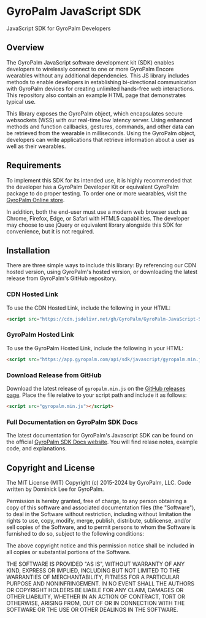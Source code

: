 # GyroPalm JavaScript SDK
JavaScript SDK for GyroPalm Developers

## Overview ##
The GyroPalm JavaScript software development kit (SDK) enables developers to wirelessly connect to one or more GyroPalm Encore wearables without any additional dependencies. This JS library includes methods to enable developers in establishing bi-directional communication with GyroPalm devices for creating unlimited hands-free web interactions. This repository also contain an example HTML page that demonstrates typical use.

This library exposes the GyroPalm object, which encapsulates secure websockets (WSS) with our real-time low latency server. Using enhanced methods and function callbacks, gestures, commands, and other data can be retrieved from the wearable in milliseconds. Using the GyroPalm object, developers can write applications that retrieve information about a user as well as their wearables.

## Requirements ##
To implement this SDK for its intended use, it is highly recommended that the developer has a GyroPalm Developer Kit or equivalent GyroPalm package to do proper testing. To order one or more wearables, visit the [GyroPalm Online store](https://store.gyropalm.com).

In addition, both the end-user must use a modern web browser such as Chrome, Firefox, Edge, or Safari with HTML5 capabilities. The developer may choose to use jQuery or equivalent library alongside this SDK for convenience, but it is not required.

## Installation ##
There are three simple ways to include this library: By referencing our CDN hosted version, using GyroPalm's hosted version, or downloading the latest release from GyroPalm's GitHub repository.

### CDN Hosted Link ###
To use the CDN Hosted Link, include the following in your HTML:
```html
<script src="https://cdn.jsdelivr.net/gh/GyroPalm/GyroPalm-JavaScript-SDK@latest/gyropalm.min.js"></script>
```

### GyroPalm Hosted Link ###
To use the GyroPalm Hosted Link, include the following in your HTML:
```html
<script src="https://app.gyropalm.com/api/sdk/javascript/gyropalm.min.js"></script>
```

### Download Release from GitHub ###
Download the latest release of `gyropalm.min.js` on the [GitHub releases page](https://github.com/GyroPalm/GyroPalm-JavaScript-SDK/releases). Place the file relative to your script path and include it as follows:
```html
<script src="gyropalm.min.js"></script>
```

### Full Documentation on GyroPalm SDK Docs ###
The latest documentation for GyroPalm's Javascript SDK can be found on the official [GyroPalm SDK Docs website](https://app.gyropalm.com/sdk/docs/javascript/). You will find relase notes, example code, and explanations.


## Copyright and License ##
The MIT License (MIT) Copyright (c) 2015-2024 by GyroPalm, LLC. Code written by Dominick Lee for GyroPalm.

Permission is hereby granted, free of charge, to any person obtaining a copy of this software and associated documentation files (the "Software"), to deal in the Software without restriction, including without limitation the rights to use, copy, modify, merge, publish, distribute, sublicense, and/or sell copies of the Software, and to permit persons to whom the Software is furnished to do so, subject to the following conditions:

The above copyright notice and this permission notice shall be included in all copies or substantial portions of the Software.

THE SOFTWARE IS PROVIDED "AS IS", WITHOUT WARRANTY OF ANY KIND, EXPRESS OR IMPLIED, INCLUDING BUT NOT LIMITED TO THE WARRANTIES OF MERCHANTABILITY, FITNESS FOR A PARTICULAR PURPOSE AND NONINFRINGEMENT. IN NO EVENT SHALL THE AUTHORS OR COPYRIGHT HOLDERS BE LIABLE FOR ANY CLAIM, DAMAGES OR OTHER LIABILITY, WHETHER IN AN ACTION OF CONTRACT, TORT OR OTHERWISE, ARISING FROM, OUT OF OR IN CONNECTION WITH THE SOFTWARE OR THE USE OR OTHER DEALINGS IN THE SOFTWARE.